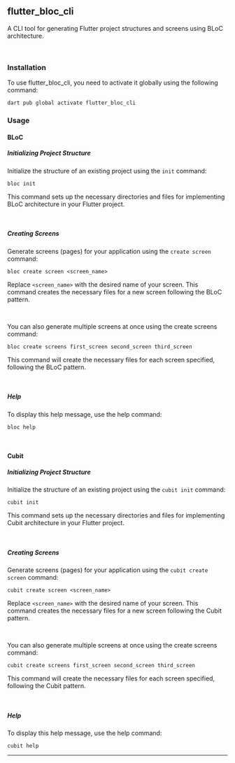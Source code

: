 ## flutter_bloc_cli

A CLI tool for generating Flutter project structures and screens using BLoC architecture.

<br />

### Installation
To use flutter_bloc_cli, you need to activate it globally using the following command:

```
dart pub global activate flutter_bloc_cli
```

### Usage
#### BLoC
##### Initializing Project Structure
Initialize the structure of an existing project using the `init` command:

```
bloc init
```

This command sets up the necessary directories and files for implementing BLoC architecture in your Flutter project.

<br />

##### Creating Screens
Generate screens (pages) for your application using the `create screen` command:

```
bloc create screen <screen_name>
```

Replace `<screen_name>` with the desired name of your screen. This command creates the necessary files for a new screen following the BLoC pattern.

<br />

You can also generate multiple screens at once using the create screens command:

```
bloc create screens first_screen second_screen third_screen
```

This command will create the necessary files for each screen specified, following the BLoC pattern.

<br />

##### Help
To display this help message, use the help command:

```
bloc help
```

<br />

#### Cubit
##### Initializing Project Structure
Initialize the structure of an existing project using the `cubit init` command:

```
cubit init
```

This command sets up the necessary directories and files for implementing Cubit architecture in your Flutter project.

<br />

##### Creating Screens
Generate screens (pages) for your application using the `cubit create screen` command:

```
cubit create screen <screen_name>
```

Replace `<screen_name>` with the desired name of your screen. This command creates the necessary files for a new screen following the Cubit pattern.

<br />

You can also generate multiple screens at once using the create screens command:

```
cubit create screens first_screen second_screen third_screen
```

This command will create the necessary files for each screen specified, following the Cubit pattern.

<br />

##### Help
To display this help message, use the help command:

```
cubit help
```

---